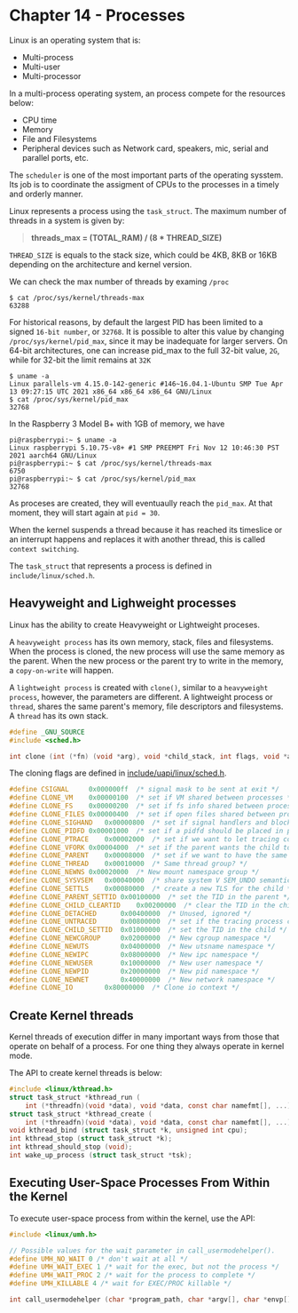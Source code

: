 # Chapter 14 - Processes


Linux is an operating system that is:

- Multi-process
- Multi-user
- Multi-processor

In a multi-process operating system, an process compete for the resources below:


- CPU time
- Memory
- File and Filesystems
- Peripheral devices such as Network card, speakers, mic, serial and parallel
ports, etc.


The `scheduler` is one of the most important parts of the operating sysstem. Its
job is to coordinate the assigment of CPUs to the processes in a timely and orderly
manner.

Linux represents a process using the `task_struct`. The maximum number of threads
in a system is given by:

> **threads_max = (TOTAL_RAM) / (8 * THREAD_SIZE)**

`THREAD_SIZE` is equals to the stack size, which could be 4KB, 8KB or 16KB
depending on the architecture and kernel version.

We can check the max number of threads by examing `/proc`

```shell
$ cat /proc/sys/kernel/threads-max
63288
```

For historical reasons, by default the largest PID has been limited to a signed
`16-bit number`, or `32768`. It is possible to alter this value by changing
`/proc/sys/kernel/pid_max`, since it may be inadequate for larger servers.
On 64-bit architectures, one can increase pid_max to the full 32-bit value, `2G`,
while for 32-bit the limit remains at `32K`


```shell
$ uname -a
Linux parallels-vm 4.15.0-142-generic #146~16.04.1-Ubuntu SMP Tue Apr 13 09:27:15 UTC 2021 x86_64 x86_64 x86_64 GNU/Linux
$ cat /proc/sys/kernel/pid_max
32768
```

In the Raspberry 3 Model B+ with 1GB of memory, we have

```shell
pi@raspberrypi:~ $ uname -a
Linux raspberrypi 5.10.75-v8+ #1 SMP PREEMPT Fri Nov 12 10:46:30 PST 2021 aarch64 GNU/Linux
pi@raspberrypi:~ $ cat /proc/sys/kernel/threads-max
6750
pi@raspberrypi:~ $ cat /proc/sys/kernel/pid_max
32768
```

As proceses are created, they will eventuaully reach the `pid_max`. At that moment,
they will start again at `pid = 30`.

When the kernel suspends a thread because it has reached its timeslice or an
interrupt happens and replaces it with another thread, this is called
`context switching`.

The `task_struct` that represents a process is defined in `include/linux/sched.h`.

## Heavyweight and Lighweight processes

Linux has the ability to create Heavyweight or Lightweight proceses.

A `heavyweight process` has its own memory, stack, files and filesystems. When the
process is cloned, the new process will use the same memory as the parent. When
the new process or the parent try to write in the memory, a `copy-on-write`
will happen.

A `lightweight process` is created with `clone()`, similar to a `heavyweight process`,
however, the parameters are different. A lightweight process or `thread`, shares the
same parent's memory, file descriptors and filesystems. A `thread` has its own
stack.


```c
#define _GNU_SOURCE
#include <sched.h>

int clone (int (*fn) (void *arg), void *child_stack, int flags, void *arg);
```

The cloning flags are defined in
[include/uapi/linux/sched.h](https://elixir.bootlin.com/linux/latest/source/include/uapi/linux/sched.h).


```c
#define CSIGNAL		0x000000ff	/* signal mask to be sent at exit */
#define CLONE_VM	0x00000100	/* set if VM shared between processes */
#define CLONE_FS	0x00000200	/* set if fs info shared between processes */
#define CLONE_FILES	0x00000400	/* set if open files shared between processes */
#define CLONE_SIGHAND	0x00000800	/* set if signal handlers and blocked signals shared */
#define CLONE_PIDFD	0x00001000	/* set if a pidfd should be placed in parent */
#define CLONE_PTRACE	0x00002000	/* set if we want to let tracing continue on the child too */
#define CLONE_VFORK	0x00004000	/* set if the parent wants the child to wake it up on mm_release */
#define CLONE_PARENT	0x00008000	/* set if we want to have the same parent as the cloner */
#define CLONE_THREAD	0x00010000	/* Same thread group? */
#define CLONE_NEWNS	0x00020000	/* New mount namespace group */
#define CLONE_SYSVSEM	0x00040000	/* share system V SEM_UNDO semantics */
#define CLONE_SETTLS	0x00080000	/* create a new TLS for the child */
#define CLONE_PARENT_SETTID	0x00100000	/* set the TID in the parent */
#define CLONE_CHILD_CLEARTID	0x00200000	/* clear the TID in the child */
#define CLONE_DETACHED		0x00400000	/* Unused, ignored */
#define CLONE_UNTRACED		0x00800000	/* set if the tracing process can't force CLONE_PTRACE on this clone */
#define CLONE_CHILD_SETTID	0x01000000	/* set the TID in the child */
#define CLONE_NEWCGROUP		0x02000000	/* New cgroup namespace */
#define CLONE_NEWUTS		0x04000000	/* New utsname namespace */
#define CLONE_NEWIPC		0x08000000	/* New ipc namespace */
#define CLONE_NEWUSER		0x10000000	/* New user namespace */
#define CLONE_NEWPID		0x20000000	/* New pid namespace */
#define CLONE_NEWNET		0x40000000	/* New network namespace */
#define CLONE_IO		0x80000000	/* Clone io context */
```

## Create Kernel threads

Kernel threads of execution differ in many important ways from those that
operate on behalf of a process. For one thing they always operate in kernel mode.

The API to create kernel threads is below:


```c
#include <linux/kthread.h>
struct task_struct *kthread_run (
	int (*threadfn)(void *data), void *data, const char namefmt[], ...);
struct task_struct *kthread_create (
	int (*threadfn)(void *data), void *data, const char namefmt[], ...);
void kthread_bind (struct task_struct *k, unsigned int cpu);
int kthread_stop (struct task_struct *k);
int kthread_should_stop (void);
int wake_up_process (struct task_struct *tsk);
```

## Executing User-Space Processes From Within the Kernel


To execute user-space process from within the kernel, use the API:


```c
#include <linux/umh.h>

// Possible values for the wait parameter in call_usermodehelper().
#define UMH_NO_WAIT 0 /* don't wait at all */
#define UMH_WAIT_EXEC 1 /* wait for the exec, but not the process */
#define UMH_WAIT_PROC 2 /* wait for the process to complete */
#define UMH_KILLABLE 4 /* wait for EXEC/PROC killable */

int call_usermodehelper (char *program_path, char *argv[], char *envp[], int wait);
```

